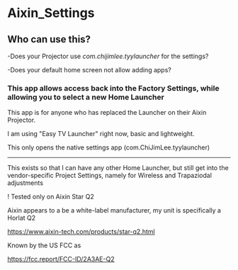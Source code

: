 # Aixin_Settings

## Who can use this?
-Does your Projector use *com.chijimlee.tyylauncher* for the settings?

-Does your default home screen not allow adding apps?


### This app allows access back into the Factory Settings, while allowing you to select a new Home Launcher


This app is for anyone who has replaced the Launcher on their Aixin Projector.

I am using "Easy TV Launcher" right now, basic and lightweight.

This only opens the native settings app (com.ChiJimLee.tyylauncher)

____

This exists so that I can have any other Home Launcher, but still get into the vendor-specific Project Settings, namely for Wireless and Trapaziodal adjustments

! Tested only on Aixin Star Q2

Aixin appears to a be a white-label manufacturer, my unit is specifically a Horlat Q2


https://www.aixin-tech.com/products/star-q2.html


Known by the US FCC as 

https://fcc.report/FCC-ID/2A3AE-Q2
